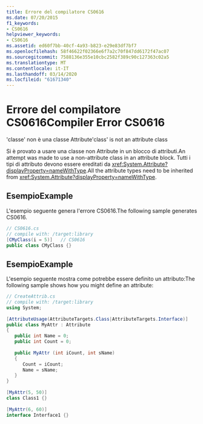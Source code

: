 ```yaml
---
title: Errore del compilatore CS0616
ms.date: 07/20/2015
f1_keywords:
- CS0616
helpviewer_keywords:
- CS0616
ms.assetid: ed60f7bb-40cf-4a93-b823-e29e83df7bf7
ms.openlocfilehash: 58f46622f02366e6f7a2c70f847dd6172f47ac07
ms.sourcegitcommit: 7588136e355e10cbc2582f389c90c127363c02a5
ms.translationtype: MT
ms.contentlocale: it-IT
ms.lasthandoff: 03/14/2020
ms.locfileid: "61671340"
---
```

# <a name="compiler-error-cs0616"></a><span data-ttu-id="4dc5b-102">Errore del compilatore CS0616</span><span class="sxs-lookup"><span data-stu-id="4dc5b-102">Compiler Error CS0616</span></span>
<span data-ttu-id="4dc5b-103">'classe' non è una classe Attribute</span><span class="sxs-lookup"><span data-stu-id="4dc5b-103">'class' is not an attribute class</span></span>  
  
 <span data-ttu-id="4dc5b-104">Si è provato a usare una classe non Attribute in un blocco di attributi.</span><span class="sxs-lookup"><span data-stu-id="4dc5b-104">An attempt was made to use a non-attribute class in an attribute block.</span></span> <span data-ttu-id="4dc5b-105">Tutti i tipi di attributo devono essere ereditati da <xref:System.Attribute?displayProperty=nameWithType>.</span><span class="sxs-lookup"><span data-stu-id="4dc5b-105">All the attribute types need to be inherited from <xref:System.Attribute?displayProperty=nameWithType>.</span></span>  
  
## <a name="example"></a><span data-ttu-id="4dc5b-106">Esempio</span><span class="sxs-lookup"><span data-stu-id="4dc5b-106">Example</span></span>  
 <span data-ttu-id="4dc5b-107">L'esempio seguente genera l'errore CS0616.</span><span class="sxs-lookup"><span data-stu-id="4dc5b-107">The following sample generates CS0616.</span></span>  
  
```csharp  
// CS0616.cs  
// compile with: /target:library  
[CMyClass(i = 5)]   // CS0616  
public class CMyClass {}  
```  
  
## <a name="example"></a><span data-ttu-id="4dc5b-108">Esempio</span><span class="sxs-lookup"><span data-stu-id="4dc5b-108">Example</span></span>  
 <span data-ttu-id="4dc5b-109">L'esempio seguente mostra come potrebbe essere definito un attributo:</span><span class="sxs-lookup"><span data-stu-id="4dc5b-109">The following sample shows how you might define an attribute:</span></span>  
  
```csharp  
// CreateAttrib.cs  
// compile with: /target:library  
using System;  
  
[AttributeUsage(AttributeTargets.Class|AttributeTargets.Interface)]  
public class MyAttr : Attribute  
{  
   public int Name = 0;  
   public int Count = 0;  
  
   public MyAttr (int iCount, int sName)  
   {  
      Count = iCount;  
      Name = sName;  
   }  
}  
  
[MyAttr(5, 50)]  
class Class1 {}  
  
[MyAttr(6, 60)]  
interface Interface1 {}  
```
